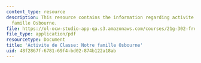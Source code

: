```yaml
---
content_type: resource
description: This resource contains the information regarding activite de Classe notre
  famille Osbourne.
file: https://ol-ocw-studio-app-qa.s3.amazonaws.com/courses/21g-302-french-ii-fall-2004/48f2867f678169f4bd02874b122a18ab_MIT21G_302_F04_Osbourne_C.pdf
file_type: application/pdf
resourcetype: Document
title: 'Activite de Classe: Notre famille Osbourne'
uid: 48f2867f-6781-69f4-bd02-874b122a18ab
---
```


